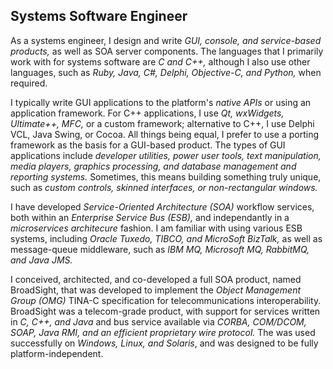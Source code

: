 ## Systems Software Engineer

As a systems engineer, I design and write *GUI, console, and service-based products,*
as well as SOA server components.  The languages that I primarily work with for
systems software are *C and C++,* although I also use other languages, such as
*Ruby, Java, C#, Delphi, Objective-C, and Python,* when required.

I typically write GUI applications to the platform's *native APIs* or using an
application framework.  For C++ applications, I use *Qt, wxWidgets, Ultimate++, MFC,*
or a custom framework; alternative to C++, I use Delphi VCL, Java Swing, or Cocoa.
All things being equal, I prefer to use a porting framework as the basis for a
GUI-based product.  The types of GUI applications include *developer utilities,
power user tools, text manipulation, media players, graphics processing, and
database management and reporting systems.*  Sometimes, this means building
something truly unique, such as *custom controls, skinned interfaces, or
non-rectangular windows.*

I have developed *Service-Oriented Architecture (SOA)* workflow services, both
within an *Enterprise Service Bus (ESB),* and independantly in a *microservices
architecure* fashion.  I am familiar with using various ESB systems, including
*Oracle Tuxedo, TIBCO, and MicroSoft BizTalk,* as well as message-queue middleware,
such as *IBM MQ, Microsoft MQ, RabbitMQ, and Java JMS.*

I conceived, architected, and co-developed a full SOA product, named BroadSight,
that was developed to implement the *Object Management Group (OMG)* TINA-C
specification for telecommunications interoperability.  BroadSight was a
telecom-grade product, with support for services written in *C, C++, and Java* and
bus service available via *CORBA, COM/DCOM, SOAP, Java RMI, and an efficient
proprietary wire protocol.*  The was used successfully on *Windows, Linux, and
Solaris*, and was designed to be fully platform-independent.
